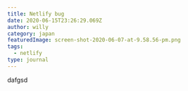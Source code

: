 ```yaml
---
title: Netlify bug
date: 2020-06-15T23:26:29.069Z
author: willy
category: japan
featuredImage: screen-shot-2020-06-07-at-9.58.56-pm.png
tags:
  - netlify
type: journal
---
```

dafgsd
